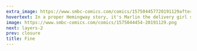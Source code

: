 ```yaml
---
extra_image: https://www.smbc-comics.com/comics/157504457720191129after.png
hovertext: In a proper Hemingway story, it's Marlin the delivery girl spent all day catching, but we work with the data we've got.
image: https://www.smbc-comics.com/comics/1575044454-20191129.png
next: layers-2
prev: closure
title: Fine
---
```

